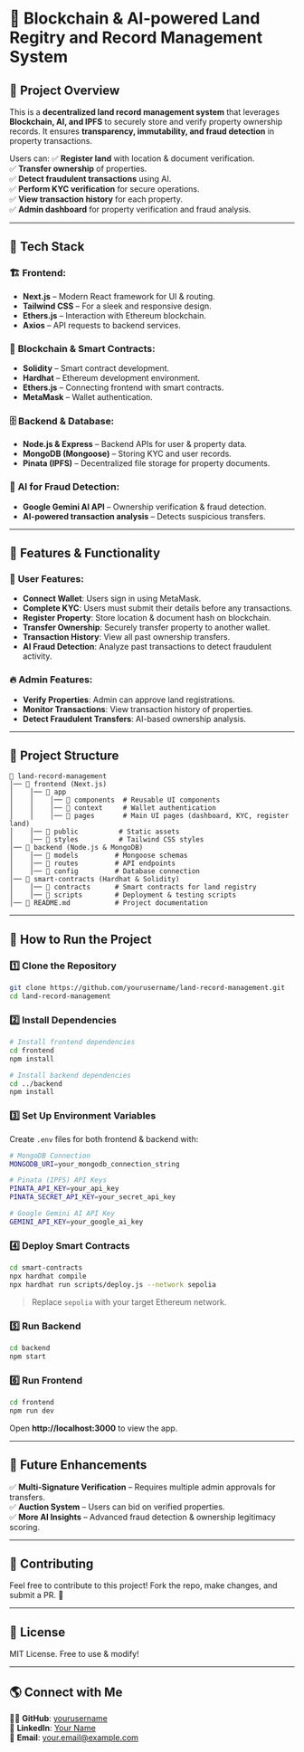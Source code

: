 # 🏡 Blockchain & AI-powered Land Regitry and Record Management System

## 📌 Project Overview
This is a **decentralized land record management system** that leverages **Blockchain, AI, and IPFS** to securely store and verify property ownership records. It ensures **transparency, immutability, and fraud detection** in property transactions.

Users can:
✅ **Register land** with location & document verification.  
✅ **Transfer ownership** of properties.  
✅ **Detect fraudulent transactions** using AI.  
✅ **Perform KYC verification** for secure operations.  
✅ **View transaction history** for each property.  
✅ **Admin dashboard** for property verification and fraud analysis.

---

## 🚀 Tech Stack

### 🏗️ **Frontend:**
- **Next.js** – Modern React framework for UI & routing.
- **Tailwind CSS** – For a sleek and responsive design.
- **Ethers.js** – Interaction with Ethereum blockchain.
- **Axios** – API requests to backend services.

### 🔗 **Blockchain & Smart Contracts:**
- **Solidity** – Smart contract development.
- **Hardhat** – Ethereum development environment.
- **Ethers.js** – Connecting frontend with smart contracts.
- **MetaMask** – Wallet authentication.

### 🗄️ **Backend & Database:**
- **Node.js & Express** – Backend APIs for user & property data.
- **MongoDB (Mongoose)** – Storing KYC and user records.
- **Pinata (IPFS)** – Decentralized file storage for property documents.

### 🤖 **AI for Fraud Detection:**
- **Google Gemini AI API** – Ownership verification & fraud detection.
- **AI-powered transaction analysis** – Detects suspicious transfers.

---

## 📜 Features & Functionality

### 🔑 **User Features:**
- **Connect Wallet**: Users sign in using MetaMask.
- **Complete KYC**: Users must submit their details before any transactions.
- **Register Property**: Store location & document hash on blockchain.
- **Transfer Ownership**: Securely transfer property to another wallet.
- **Transaction History**: View all past ownership transfers.
- **AI Fraud Detection**: Analyze past transactions to detect fraudulent activity.

### 🔥 **Admin Features:**
- **Verify Properties**: Admin can approve land registrations.
- **Monitor Transactions**: View transaction history of properties.
- **Detect Fraudulent Transfers**: AI-based ownership analysis.

---

## 📂 Project Structure
```
📂 land-record-management
│── 📁 frontend (Next.js)
│    │── 📁 app
│    │    │── 📁 components  # Reusable UI components
│    │    │── 📁 context     # Wallet authentication
│    │    │── 📁 pages       # Main UI pages (dashboard, KYC, register land)
│    │── 📁 public          # Static assets
│    │── 📁 styles          # Tailwind CSS styles
│── 📂 backend (Node.js & MongoDB)
│    │── 📁 models         # Mongoose schemas
│    │── 📁 routes         # API endpoints
│    │── 📁 config         # Database connection
│── 📂 smart-contracts (Hardhat & Solidity)
│    │── 📁 contracts      # Smart contracts for land registry
│    │── 📁 scripts        # Deployment & testing scripts
│── 📜 README.md           # Project documentation
```

---

## 🎯 How to Run the Project

### 1️⃣ **Clone the Repository**
```sh
git clone https://github.com/yourusername/land-record-management.git
cd land-record-management
```

### 2️⃣ **Install Dependencies**
```sh
# Install frontend dependencies
cd frontend
npm install

# Install backend dependencies
cd ../backend
npm install
```

### 3️⃣ **Set Up Environment Variables**
Create `.env` files for both frontend & backend with:
```sh
# MongoDB Connection
MONGODB_URI=your_mongodb_connection_string

# Pinata (IPFS) API Keys
PINATA_API_KEY=your_api_key
PINATA_SECRET_API_KEY=your_secret_api_key

# Google Gemini AI API Key
GEMINI_API_KEY=your_google_ai_key
```

### 4️⃣ **Deploy Smart Contracts**
```sh
cd smart-contracts
npx hardhat compile
npx hardhat run scripts/deploy.js --network sepolia
```
> Replace `sepolia` with your target Ethereum network.

### 5️⃣ **Run Backend**
```sh
cd backend
npm start
```

### 6️⃣ **Run Frontend**
```sh
cd frontend
npm run dev
```

Open **http://localhost:3000** to view the app.

---

## 📢 Future Enhancements
✅ **Multi-Signature Verification** – Requires multiple admin approvals for transfers.  
✅ **Auction System** – Users can bid on verified properties.  
✅ **More AI Insights** – Advanced fraud detection & ownership legitimacy scoring.  

---

## 🤝 Contributing
Feel free to contribute to this project! Fork the repo, make changes, and submit a PR. 🚀

---

## 📜 License
MIT License. Free to use & modify!

---

## 🌎 Connect with Me
👨‍💻 **GitHub**: [yourusername](https://github.com/yourusername)  
💼 **LinkedIn**: [Your Name](https://linkedin.com/in/yourname)  
📧 **Email**: your.email@example.com  

